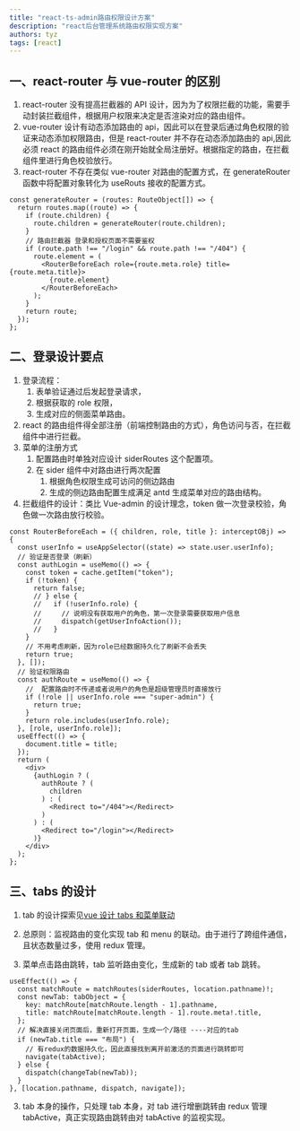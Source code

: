 ```yaml
---
title: "react-ts-admin路由权限设计方案"
description: "react后台管理系统路由权限实现方案"
authors: tyz
tags: [react]
---
```


<!--truncate-->

## 一、react-router 与 vue-router 的区别

1. react-router 没有提高拦截器的 API 设计，因为为了权限拦截的功能，需要手动封装拦截组件，根据用户权限来决定是否渲染对应的路由组件。
2. vue-router 设计有动态添加路由的 api，因此可以在登录后通过角色权限的验证来动态添加权限路由，但是 react-router 并不存在动态添加路由的 api,因此必须 react 的路由组件必须在刚开始就全局注册好。根据指定的路由，在拦截组件里进行角色校验放行。
3. react-router 不存在类似 vue-router 对路由的配置方式，在 generateRouter 函数中将配置对象转化为 useRouts 接收的配置方式。

```tsx
const generateRouter = (routes: RouteObject[]) => {
  return routes.map((route) => {
    if (route.children) {
      route.children = generateRouter(route.children);
    }
    // 路由拦截器 登录和授权页面不需要鉴权
    if (route.path !== "/login" && route.path !== "/404") {
      route.element = (
        <RouterBeforeEach role={route.meta.role} title={route.meta.title}>
          {route.element}
        </RouterBeforeEach>
      );
    }
    return route;
  });
};
```

## 二、登录设计要点

1. 登录流程：
   1. 表单验证通过后发起登录请求，
   2. 根据获取的 role 权限，
   3. 生成对应的侧面菜单路由。
2. react 的路由组件得全部注册（前端控制路由的方式），角色访问与否，在拦截组件中进行拦截。
3. 菜单的注册方式
   1. 配置路由时单独对应设计 siderRoutes 这个配置项。
   2. 在 sider 组件中对路由进行两次配置
      1. 根据角色权限生成可访问的侧边路由
      2. 生成的侧边路由配置生成满足 antd 生成菜单对应的路由结构。
4. 拦截组件的设计：类比 Vue-admin 的设计理念，token 做一次登录校验，角色做一次路由放行校验。

```tsx
const RouterBeforeEach = ({ children, role, title }: interceptOBj) => {
  const userInfo = useAppSelector((state) => state.user.userInfo);
  // 验证是否登录（刷新）
  const authLogin = useMemo(() => {
    const token = cache.getItem("token");
    if (!token) {
      return false;
      // } else {
      //   if (!userInfo.role) {
      //     // 说明没有获取用户的角色，第一次登录需要获取用户信息
      //     dispatch(getUserInfoAction());
      //   }
    }
    // 不用考虑刷新，因为role已经数据持久化了刷新不会丢失
    return true;
  }, []);
  // 验证权限路由
  const authRoute = useMemo(() => {
    //  配置路由时不传递或者说用户的角色是超级管理员时直接放行
    if (!role || userInfo.role === "super-admin") {
      return true;
    }
    return role.includes(userInfo.role);
  }, [role, userInfo.role]);
  useEffect(() => {
    document.title = title;
  });
  return (
    <div>
      {authLogin ? (
        authRoute ? (
          children
        ) : (
          <Redirect to="/404"></Redirect>
        )
      ) : (
        <Redirect to="/login"></Redirect>
      )}
    </div>
  );
};
```

## 三、tabs 的设计

1. tab 的设计探索见[vue 设计 tabs 和菜单联动](https://sunburst89757.github.io/my-blogs/blog/vue-login-design)

1. 总原则：监视路由的变化实现 tab 和 menu 的联动。由于进行了跨组件通信，且状态数量过多，使用 redux 管理。
1. 菜单点击路由跳转，tab 监听路由变化，生成新的 tab 或者 tab 跳转。

```tsx
useEffect(() => {
  const matchRoute = matchRoutes(siderRoutes, location.pathname)!;
  const newTab: tabObject = {
    key: matchRoute[matchRoute.length - 1].pathname,
    title: matchRoute[matchRoute.length - 1].route.meta!.title,
  };
  // 解决直接关闭页面后，重新打开页面，生成一个/路径 ----对应的tab
  if (newTab.title === "布局") {
    // 有redux的数据持久化，因此直接找到离开前激活的页面进行跳转即可
    navigate(tabActive);
  } else {
    dispatch(changeTab(newTab));
  }
}, [location.pathname, dispatch, navigate]);
```

3. tab 本身的操作，只处理 tab 本身，对 tab 进行增删跳转由 redux 管理 tabActive，真正实现路由跳转由对 tabActive 的监视实现。
